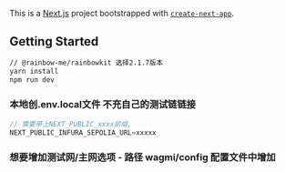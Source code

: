 This is a [Next.js](https://nextjs.org) project bootstrapped with [`create-next-app`](https://nextjs.org/docs/app/api-reference/cli/create-next-app).

## Getting Started

```bash
// @rainbow-me/rainbowkit 选择2.1.7版本
yarn install
npm run dev
```


### 本地创.env.local文件 不充自己的测试链链接
```ts
// 需要带上NEXT_PUBLIC_xxxx前缀,
NEXT_PUBLIC_INFURA_SEPOLIA_URL=xxxxx
```

### 想要增加测试网/主网选项 - 路径 wagmi/config 配置文件中增加